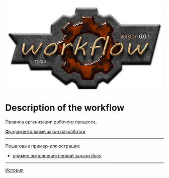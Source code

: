 ﻿[![logo](logo.png)](../README.md "for users")  

Description of the workflow
===========================
Правила организации рабочего процесса.  


[Фундаментальный закон разработки][1-LAW-DEVELOMPENT]

----------------------------------------------------------------

Пошаговые пример-иллюстрации:
  - [пример выполнения первой задачи docs](slides/1-docs/main.md)  

----------------------------------------------------------------

[История](history.md)  


[1-LAW-DEVELOMPENT]: principles.md  "Фундаментальный закон разработки"